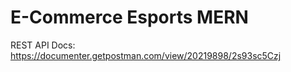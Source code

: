 # E-Commerce Esports MERN

REST API Docs: https://documenter.getpostman.com/view/20219898/2s93sc5Czj